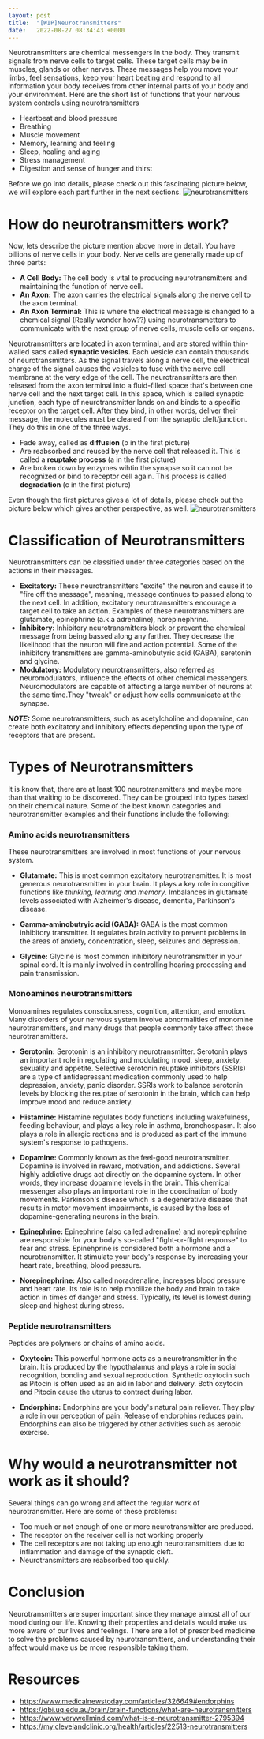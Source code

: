 ```yaml
---
layout: post
title:  "[WIP]Neurotransmitters"
date:   2022-08-27 08:34:43 +0000
---
```


Neurotransmitters are chemical messengers in the body. They transmit signals from nerve cells to target cells. These target cells may be in muscles, glands or other nerves. These messages help you move your limbs, feel sensations, keep your heart beating and respond to all information your body receives from other internal parts of your body and your environment. 
Here are the short list of functions that your nervous system controls using neurotransmitters
 - Heartbeat and blood pressure
 - Breathing
 - Muscle movement
 - Memory, learning and feeling
 - Sleep, healing and aging
 - Stress management
 - Digestion and sense of hunger and thirst

  
Before we go into details, please check out this fascinating picture below, we will explore each part further in the next sections.
![neurotransmitters](/assets/neurotransmitters.png)
 

# How do neurotransmitters work?

Now, lets describe the picture mention above more in detail. You have billions of nerve cells in your body. Nerve cells are generally made up of three parts:

 - **A Cell Body:** The cell body is vital to producing neurotransmitters and maintaining the function of nerve cell.
 - **An Axon:** The axon carries the electrical signals along the nerve cell to the axon terminal. 
 - **An Axon Terminal:** This is where the electrical message is changed to a chemical signal (Really wonder how??) using neurotransmetters to communicate with the next group of nerve cells, muscle cells or organs.


Neurotransmitters are located in axon terminal, and are stored within thin-walled sacs called **synaptic vesicles.** Each vesicle can contain thousands of neurotransmitters.
As the signal travels along a nerve cell, the electrical charge of the signal causes the vesicles to fuse with the nerve cell membrane at the very edge of the cell. The neurotransmitters are then released from the axon terminal into a fluid-filled space that's between one nerve cell and the next target cell. In this space, which is called synaptic junction, each type of neurotransmitter lands on and binds to a specific receptor on the target cell. After they bind, in other words, deliver their message, the molecules must be cleared from the synaptic cleft/junction. They do this in one of the three ways.

 - Fade away, called as **diffusion** (b in the first picture)
 - Are reabsorbed and reused by the nerve cell that released it. This is called a **reuptake process** (a in the first picture)
 - Are broken down by enzymes wihtin the synapse so it can not be recognized or bind to receptor cell again. This process is called **degradation** (c in the first picture)

Even though the first pictures gives a lot of details, please check out the picture below which gives another perspective, as well.
![neurotransmitters](/assets/neurotransmitters2.png)


# Classification of Neurotransmitters

Neurotransmitters can be classified under three categories based on the actions in their messages. 

 - **Excitatory:** These neurotransmitters "excite" the neuron and cause it to "fire off the message", meaning, message continues to passed along to the next cell. In addition, excitatory neurotransmitters encourage a target cell to take an action. Examples of these neurotransmitters are glutamate, epinephrine (a.k.a adrenaline), norepinephrine.
 - **Inhibitory:** Inhibitory neurotransmitters block or prevent the chemical message from being bassed along any farther. They decrease the likelihood that the neuron will fire and action potential. Some of the inhibitory transmitters are gamma-aminobutyric acid (GABA), seretonin and glycine.
 - **Modulatory:** Modulatory neurotransmitters, also referred as neuromodulators, influence the effects of other chemical messengers. Neuromodulators are capable of affecting a large number of neurons at the same time.They "tweak" or adjust how cells communicate at the synapse.


**_NOTE:_** Some neurotransmitters, such as acetylcholine and dopamine, can create both excitatory and inhibitory effects depending upon the type of receptors that are present. 


# Types of Neurotransmitters


It is know that, there are at least 100 neurotransmitters and maybe more than that waiting to be discovered. They can be grouped into types based on their chemical nature. Some of the best known categories and neurotransmitter examples and their functions include the following:

### Amino acids neurotransmitters


These neurotransmitters are involved in most functions of your nervous system. 
 
 - **Glutamate:** This is most common excitatory neurotransmitter. It is most generous neurotransmitter in your brain. It plays a key role in congitive functions like *thinking, learning and memory*. Imbalances in glutamate levels associated with Alzheimer's disease, dementia, Parkinson's disease.

 - **Gamma-aminobutryic acid (GABA):** GABA is the most common inhibitory transmitter. It regulates brain activity to prevent problems in the areas of anxiety, concentration, sleep, seizures and depression. 

 - **Glycine:** Glycine is most common inhibitory neurotransmitter in your spinal cord. It is mainly involved in controlling hearing processing and pain transmission. 

### Monoamines neurotransmitters


Monoamines regulates consciousness, cognition, attention, and emotion. Many disorders of your nervous system involve abnormalities of monomine neurotransmitters, and many drugs that people commonly take affect these neurotransmitters. 

 - **Serotonin:** Serotonin is an inhibitory neurotransmitter. Serotonin plays an important role in regulating and modulating mood, sleep, anxiety, sexuality and appetite. Selective serotonin reuptake inhibitors (SSRIs) are a type of antidepressant medication commonly used to help depression, anxiety, panic disorder. SSRIs work to balance serotonin levels by blocking the reuptae of serotonin in the brain, which can help improve mood and reduce anxiety. 

 - **Histamine:** Histamine regulates body functions including wakefulness, feeding behaviour, and plays a key role in asthma, bronchospasm. It also plays a role in allergic rections and is produced as part of the immune system's response to pathogens. 

 - **Dopamine:** Commonly known as the feel-good neurotransmitter. Dopamine is involved in reward, motivation, and addictions. Several highly addictive drugs act directly on the dopamine system. In other words, they increase dopamine levels in the brain. This chemical messenger also plays an important role in the coordination of body movements. Parkinson's disease which is a degenerative disease that results in motor movement impairments, is caused by the loss of dopamine-generating neurons in the brain. 
 
 - **Epinephrine:** Epinephrine (also called adrenaline) and norepinephrine are responsible for your body's so-called "fight-or-flight response" to fear and stress. Epinehprine is considered both a hormone and a neurotransmitter. It stimulate your body's response by increasing your heart rate, breathing, blood pressure.
 
 - **Norepinephrine:** Also called noradrenaline, increases blood pressure and heart rate. Its role is to help mobilize the body and brain to take action in times of danger and stress. Typically, its level is lowest during sleep and highest during stress.

### Peptide neurotransmitters

Peptides are polymers or chains of amino acids.

 - **Oxytocin:** This powerful hormone acts as a neurotransmitter in the brain. It is produced by the hypothalamus and plays a role in social recognition, bonding and sexual reproduction. Synthetic oxytocin such as Pitocin is often used as an aid in labor and delivery. Both oxytocin and Pitocin cause the uterus to contract during labor. 

 - **Endorphins:** Endorphins are your body's natural pain reliever.  They play a role in our perception of pain. Release of endorphins reduces pain. Endorphins can also be triggered by other activities such as aerobic exercise.

 
# Why would a neurotransmitter not work as it should?

Several things can go wrong and affect the regular work of neurotransmitter. Here are some of these problems:

 - Too much or not enough of one or more neurotransmitter are produced.
 - The receptor on the receiver cell is not working properly
 - The cell receptors are not taking up enough neurotransmitters due to inflammation and damage of the synaptic cleft. 
 - Neurotransmitters are reabsorbed too quickly.


# Conclusion

Neurotransmitters are super important since they manage almost all of our mood during our life. Knowing their properties and details would make us more aware of our lives and feelings. There are  a lot of prescribed medicine to solve the problems caused by neurotransmitters, and understanding their affect would make us be more responsible taking them. 
 


# Resources
 - https://www.medicalnewstoday.com/articles/326649#endorphins
 - https://qbi.uq.edu.au/brain/brain-functions/what-are-neurotransmitters
 - https://www.verywellmind.com/what-is-a-neurotransmitter-2795394
 - https://my.clevelandclinic.org/health/articles/22513-neurotransmitters
